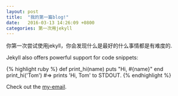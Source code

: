 ```yaml
---
layout: post
title:  "我的第一篇blog!"
date:   2016-03-13 14:26:09 +0800
categories: 第一次用jekyll
---
```

你第一次尝试使用jekyll，你会发现什么是最好的什么事情都是有难度的.

Jekyll also offers powerful support for code snippets:

{% highlight ruby %}
def print_hi(name)
  puts "Hi, #{name}"
end
print_hi('Tom')
#=> prints 'Hi, Tom' to STDOUT.
{% endhighlight %}

Check out the [my-email].

[my-email]: mailto：wzzhewang@aliyun.com
